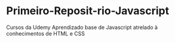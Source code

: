 # Primeiro-Reposit-rio-Javascript
Cursos da Udemy
Aprendizado base de Javascript atrelado à conhecimentos de HTML e CSS
